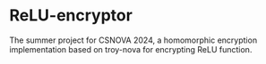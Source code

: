 # ReLU-encryptor
The summer project for CSNOVA 2024, a homomorphic encryption implementation based on troy-nova for encrypting ReLU function.
